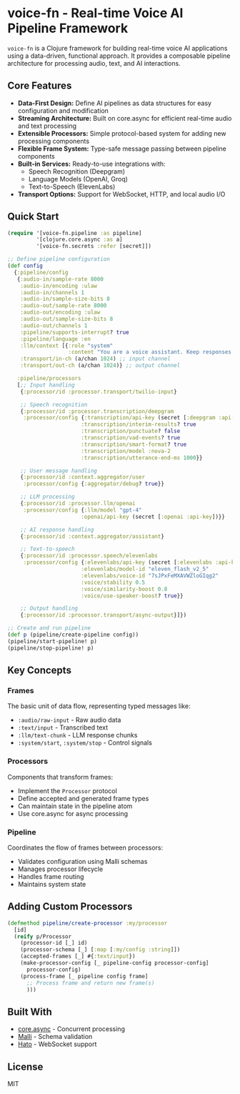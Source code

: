 # voice-fn - Real-time Voice AI Pipeline Framework

`voice-fn` is a Clojure framework for building real-time voice AI applications using a data-driven, functional approach. It provides a composable pipeline architecture for processing audio, text, and AI interactions.

## Core Features

- **Data-First Design:** Define AI pipelines as data structures for easy configuration and modification
- **Streaming Architecture:** Built on core.async for efficient real-time audio and text processing
- **Extensible Processors:** Simple protocol-based system for adding new processing components
- **Flexible Frame System:** Type-safe message passing between pipeline components
- **Built-in Services:** Ready-to-use integrations with:
  - Speech Recognition (Deepgram)
  - Language Models (OpenAI, Groq)
  - Text-to-Speech (ElevenLabs)
- **Transport Options:** Support for WebSocket, HTTP, and local audio I/O

## Quick Start

``` clojure
(require '[voice-fn.pipeline :as pipeline]
         '[clojure.core.async :as a]
         '[voice-fn.secrets :refer [secret]])

;; Define pipeline configuration
(def config
  {:pipeline/config
   {:audio-in/sample-rate 8000
    :audio-in/encoding :ulaw
    :audio-in/channels 1
    :audio-in/sample-size-bits 8
    :audio-out/sample-rate 8000
    :audio-out/encoding :ulaw
    :audio-out/sample-size-bits 8
    :audio-out/channels 1
    :pipeline/supports-interrupt? true
    :pipeline/language :en
    :llm/context [{:role "system"
                   :content "You are a voice assistant. Keep responses concise. Ask for clarification if user input is unclear."}]
    :transport/in-ch (a/chan 1024) ;; input channel
    :transport/out-ch (a/chan 1024)} ;; output channel

   :pipeline/processors
   [;; Input handling
    {:processor/id :processor.transport/twilio-input}

    ;; Speech recognition
    {:processor/id :processor.transcription/deepgram
     :processor/config {:transcription/api-key (secret [:deepgram :api-key])
                       :transcription/interim-results? true
                       :transcription/punctuate? false
                       :transcription/vad-events? true
                       :transcription/smart-format? true
                       :transcription/model :nova-2
                       :transcription/utterance-end-ms 1000}}

    ;; User message handling
    {:processor/id :context.aggregator/user
     :processor/config {:aggregator/debug? true}}

    ;; LLM processing
    {:processor/id :processor.llm/openai
     :processor/config {:llm/model "gpt-4"
                       :openai/api-key (secret [:openai :api-key])}}

    ;; AI response handling
    {:processor/id :context.aggregator/assistant}

    ;; Text-to-speech
    {:processor/id :processor.speech/elevenlabs
     :processor/config {:elevenlabs/api-key (secret [:elevenlabs :api-key])
                       :elevenlabs/model-id "eleven_flash_v2_5"
                       :elevenlabs/voice-id "7sJPxFeMXAVWZloGIqg2"
                       :voice/stability 0.5
                       :voice/similarity-boost 0.8
                       :voice/use-speaker-boost? true}}

    ;; Output handling
    {:processor/id :processor.transport/async-output}]})

;; Create and run pipeline
(def p (pipeline/create-pipeline config))
(pipeline/start-pipeline! p)
(pipeline/stop-pipeline! p)
```

## Key Concepts

### Frames
The basic unit of data flow, representing typed messages like:
- `:audio/raw-input` - Raw audio data
- `:text/input` - Transcribed text
- `:llm/text-chunk` - LLM response chunks
- `:system/start`, `:system/stop` - Control signals

### Processors
Components that transform frames:
- Implement the `Processor` protocol
- Define accepted and generated frame types
- Can maintain state in the pipeline atom
- Use core.async for async processing

### Pipeline
Coordinates the flow of frames between processors:
- Validates configuration using Malli schemas
- Manages processor lifecycle
- Handles frame routing
- Maintains system state

## Adding Custom Processors

```clojure
(defmethod pipeline/create-processor :my/processor
  [id]
  (reify p/Processor
    (processor-id [_] id)
    (processor-schema [_] [:map [:my/config :string]])
    (accepted-frames [_] #{:text/input})
    (make-processor-config [_ pipeline-config processor-config]
      processor-config)
    (process-frame [_ pipeline config frame]
      ;; Process frame and return new frame(s)
      )))
```

## Built With

- [core.async](https://github.com/clojure/core.async) - Concurrent processing
- [Malli](https://github.com/metosin/malli) - Schema validation
- [Hato](https://github.com/gnarroway/hato) - WebSocket support

## License

MIT
